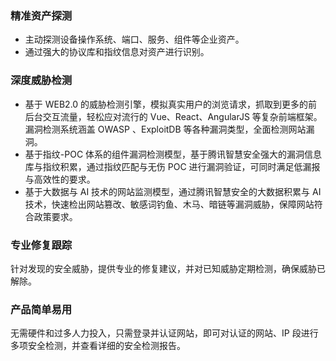 ### 精准资产探测
- 主动探测设备操作系统、端口、服务、组件等企业资产。
- 通过强大的协议库和指纹信息对资产进行识别。


### 深度威胁检测
- 基于 WEB2.0 的威胁检测引擎，模拟真实用户的浏览请求，抓取到更多的前后台交互流量，轻松应对流行的 Vue、React、AngularJS 等复杂前端框架。漏洞检测系统涵盖 OWASP 、ExploitDB 等各种漏洞类型，全面检测网站漏洞。
- 基于指纹-POC 体系的组件漏洞检测模型，基于腾讯智慧安全强大的漏洞信息库与指纹积累，通过指纹匹配与无伤 POC 进行漏洞验证，可同时满足低漏报与高效性的要求。
- 基于大数据与 AI 技术的网站监测模型，通过腾讯智慧安全的大数据积累与 AI 技术，快速检出网站篡改、敏感词钓鱼、木马、暗链等漏洞威胁，保障网站符合政策要求。


### 专业修复跟踪
针对发现的安全威胁，提供专业的修复建议，并对已知威胁定期检测，确保威胁已解除。
### 产品简单易用
无需硬件和过多人力投入，只需登录并认证网站，即可对认证的网站、IP 段进行多项安全检测，并查看详细的安全检测报告。
